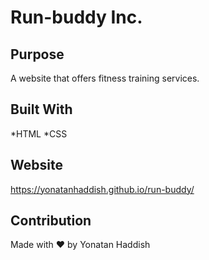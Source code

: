 # Run-buddy Inc.

## Purpose
A website that offers fitness training services.

## Built With
*HTML
*CSS

## Website
https://yonatanhaddish.github.io/run-buddy/

## Contribution
Made with ❤️ by Yonatan Haddish


